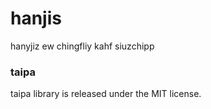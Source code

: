 # hanjis

hanyjiz ew chingfliy kahf siuzchipp

### taipa

taipa library is released under the MIT license.